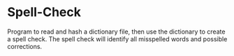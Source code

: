 # Spell-Check
Program to read and hash a dictionary file, then use the dictionary to create a spell check. The spell check will identify all misspelled words and possible corrections.
